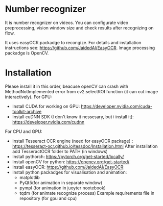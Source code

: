 # Number recognizer
It is number recognizer on videos. You can configurate video preprocessing, vision window size and check results after recognizing on flow.

It uses easyOCR packadge to recongize. For details and installation instructions see: https://github.com/JaidedAI/EasyOCR. Image processing packadge is OpenCV.

# Installation
Please install it in this order, beacuse openCV can crash with MethodNotImplemented error from cv2.selectROI function (it can cut image interactively).
For GPU:
 * Install CUDA for working on GPU: https://developer.nvidia.com/cuda-toolkit-archive
 * Install cuDNN SDK (I don't know it nessesary, but i install it): https://developer.nvidia.com/cudnn

 For CPU and GPU:
 * Install Tesseract OCR engine (need for easyOCR package) : https://tesseract-ocr.github.io/tessdoc/Installation.html
 After installation add TesseractOCR folder to PATH (in windows)
 * Install pythorch: https://pytorch.org/get-started/locally/
 * Install openCV for python: https://opencv.org/get-started/
 * Install easyOCR: https://github.com/JaidedAI/EasyOCR
 * Install python packadges for visualisation and animation:
    * matplotlib
    * PyQt5(for animation in separate window)
    * pympl (for animation in juoyter nootebook)
    * tqdm (for animate recognize process)
Example requirements file in repository (for gpu and cpu)